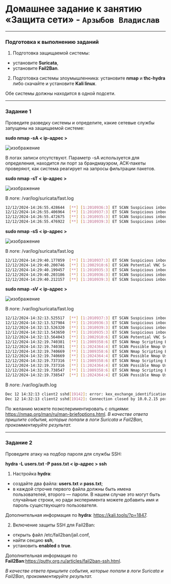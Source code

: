 # Домашнее задание к занятию «Защита сети» - `Арзыбов Владислав`


------

### Подготовка к выполнению заданий

1. Подготовка защищаемой системы:

- установите **Suricata**,
- установите **Fail2Ban**.

2. Подготовка системы злоумышленника: установите **nmap** и **thc-hydra** либо скачайте и установите **Kali linux**.

Обе системы должны находится в одной подсети.

------

### Задание 1

Проведите разведку системы и определите, какие сетевые службы запущены на защищаемой системе:

**sudo nmap -sA < ip-адрес >**

![изображение](https://github.com/user-attachments/assets/cb1a5244-5a48-4a79-8ab7-71899600d7a3)

В логах записи отсутствуют.
Параметр -sA используется для определения, находится ли порт за брандмауэром, ACK-пакеты проверяют, как система реагирует на запросы фильтрации пакетов.


**sudo nmap -sT < ip-адрес >**

![изображение](https://github.com/user-attachments/assets/2a9cb7d4-1226-4941-b864-b2f911510c3e)

В логе: /var/log/suricata/fast.log

```bash
12/12/2024-14:26:55.428644  [**] [1:2010936:3] ET SCAN Suspicious inbound to Oracle SQL port 1521 [**] [Classification: Potentially Bad Traffic] [Priority: 2] {TCP} 10.0.2.15:52588 -> 10.0.2.5:1521
12/12/2024-14:26:55.406964  [**] [1:2010937:3] ET SCAN Suspicious inbound to mySQL port 3306 [**] [Classification: Potentially Bad Traffic] [Priority: 2] {TCP} 10.0.2.15:33298 -> 10.0.2.5:3306
12/12/2024-14:26:55.472675  [**] [1:2010935:3] ET SCAN Suspicious inbound to MSSQL port 1433 [**] [Classification: Potentially Bad Traffic] [Priority: 2] {TCP} 10.0.2.15:43818 -> 10.0.2.5:1433
12/12/2024-14:26:55.476922  [**] [1:2010939:3] ET SCAN Suspicious inbound to PostgreSQL port 5432 [**] [Classification: Potentially Bad Traffic] [Priority: 2] {TCP} 10.0.2.15:38858 -> 10.0.2.5:5432
```

**sudo nmap -sS < ip-адрес >**

![изображение](https://github.com/user-attachments/assets/b7ccc083-e82f-4104-8767-32ba8c3b7505)

В логе: /var/log/suricata/fast.log

```bash
12/12/2024-14:29:40.177859  [**] [1:2010937:3] ET SCAN Suspicious inbound to mySQL port 3306 [**] [Classification: Potentially Bad Traffic] [Priority: 2] {TCP} 10.0.2.15:61631 -> 10.0.2.5:3306
12/12/2024-14:29:40.200746  [**] [1:2002910:6] ET SCAN Potential VNC Scan 5800-5820 [**] [Classification: Attempted Information Leak] [Priority: 2] {TCP} 10.0.2.15:61631 -> 10.0.2.5:5801
12/12/2024-14:29:40.199457  [**] [1:2010935:3] ET SCAN Suspicious inbound to MSSQL port 1433 [**] [Classification: Potentially Bad Traffic] [Priority: 2] {TCP} 10.0.2.15:61631 -> 10.0.2.5:1433
12/12/2024-14:29:40.203186  [**] [1:2010936:3] ET SCAN Suspicious inbound to Oracle SQL port 1521 [**] [Classification: Potentially Bad Traffic] [Priority: 2] {TCP} 10.0.2.15:61631 -> 10.0.2.5:1521
12/12/2024-14:29:40.212157  [**] [1:2010939:3] ET SCAN Suspicious inbound to PostgreSQL port 5432 [**] [Classification: Potentially Bad Traffic] [Priority: 2] {TCP} 10.0.2.15:61631 -> 10.0.2.5:5432
```


**sudo nmap -sV < ip-адрес >**

![изображение](https://github.com/user-attachments/assets/732e8b73-1d7f-473f-9919-e01670adf8cf)

В логе: /var/log/suricata/fast.log

```bash
12/12/2024-14:32:13.525517  [**] [1:2010937:3] ET SCAN Suspicious inbound to mySQL port 3306 [**] [Classification: Potentially Bad Traffic] [Priority: 2] {TCP} 10.0.2.15:51967 -> 10.0.2.5:3306
12/12/2024-14:32:13.527984  [**] [1:2010936:3] ET SCAN Suspicious inbound to Oracle SQL port 1521 [**] [Classification: Potentially Bad Traffic] [Priority: 2] {TCP} 10.0.2.15:51967 -> 10.0.2.5:1521
12/12/2024-14:32:13.526320  [**] [1:2010939:3] ET SCAN Suspicious inbound to PostgreSQL port 5432 [**] [Classification: Potentially Bad Traffic] [Priority: 2] {TCP} 10.0.2.15:51967 -> 10.0.2.5:5432
12/12/2024-14:32:13.543650  [**] [1:2010935:3] ET SCAN Suspicious inbound to MSSQL port 1433 [**] [Classification: Potentially Bad Traffic] [Priority: 2] {TCP} 10.0.2.15:51967 -> 10.0.2.5:1433
12/12/2024-14:32:13.564043  [**] [1:2002910:6] ET SCAN Potential VNC Scan 5800-5820 [**] [Classification: Attempted Information Leak] [Priority: 2] {TCP} 10.0.2.15:51967 -> 10.0.2.5:5801
12/12/2024-14:32:19.740381  [**] [1:2009358:6] ET SCAN Nmap Scripting Engine User-Agent Detected (Nmap Scripting Engine) [**] [Classification: Web Application Attack] [Priority: 1] {TCP} 10.0.2.15:51560 -> 10.0.2.5:80
12/12/2024-14:32:19.740381  [**] [1:2024364:4] ET SCAN Possible Nmap User-Agent Observed [**] [Classification: Web Application Attack] [Priority: 1] {TCP} 10.0.2.15:51560 -> 10.0.2.5:80
12/12/2024-14:32:19.740669  [**] [1:2009358:6] ET SCAN Nmap Scripting Engine User-Agent Detected (Nmap Scripting Engine) [**] [Classification: Web Application Attack] [Priority: 1] {TCP} 10.0.2.15:51572 -> 10.0.2.5:80
12/12/2024-14:32:19.740669  [**] [1:2024364:4] ET SCAN Possible Nmap User-Agent Observed [**] [Classification: Web Application Attack] [Priority: 1] {TCP} 10.0.2.15:51572 -> 10.0.2.5:80
12/12/2024-14:32:19.737316  [**] [1:2009358:6] ET SCAN Nmap Scripting Engine User-Agent Detected (Nmap Scripting Engine) [**] [Classification: Web Application Attack] [Priority: 1] {TCP} 10.0.2.15:51532 -> 10.0.2.5:80
12/12/2024-14:32:19.737316  [**] [1:2024364:4] ET SCAN Possible Nmap User-Agent Observed [**] [Classification: Web Application Attack] [Priority: 1] {TCP} 10.0.2.15:51532 -> 10.0.2.5:80
12/12/2024-14:32:19.738547  [**] [1:2009358:6] ET SCAN Nmap Scripting Engine User-Agent Detected (Nmap Scripting Engine) [**] [Classification: Web Application Attack] [Priority: 1] {TCP} 10.0.2.15:51558 -> 10.0.2.5:80
12/12/2024-14:32:19.738547  [**] [1:2024364:4] ET SCAN Possible Nmap User-Agent Observed [**] [Classification: Web Application Attack] [Priority: 1] {TCP} 10.0.2.15:51558 -> 10.0.2.5:80
```

В логе: /var/log/auth.log

```bash
Dec 12 14:32:13 client2 sshd[19142]: error: kex_exchange_identification: Connection closed by remote host
Dec 12 14:32:13 client2 sshd[19142]: Connection closed by 10.0.2.15 port 38422
```


По желанию можете поэкспериментировать с опциями: https://nmap.org/man/ru/man-briefoptions.html.
*В качестве ответа пришлите события, которые попали в логи Suricata и Fail2Ban, прокомментируйте результат.*



------

### Задание 2

Проведите атаку на подбор пароля для службы SSH:

**hydra -L users.txt -P pass.txt < ip-адрес > ssh**

1. Настройка **hydra**: 
 
 - создайте два файла: **users.txt** и **pass.txt**;
 - в каждой строчке первого файла должны быть имена пользователей, второго — пароли. В нашем случае это могут быть случайные строки, но ради эксперимента можете добавить имя и пароль существующего пользователя.

Дополнительная информация по **hydra**: https://kali.tools/?p=1847.

2. Включение защиты SSH для Fail2Ban:

-  открыть файл /etc/fail2ban/jail.conf,
-  найти секцию **ssh**,
-  установить **enabled**  в **true**.

Дополнительная информация по **Fail2Ban**:https://putty.org.ru/articles/fail2ban-ssh.html.



*В качестве ответа пришлите события, которые попали в логи Suricata и Fail2Ban, прокомментируйте результат.*
